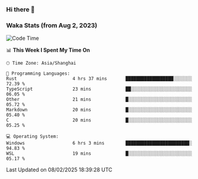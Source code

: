 ### Hi there 👋

### Waka Stats (from Aug 2, 2023)

<!--START_SECTION:waka-->
![Code Time](http://img.shields.io/badge/Code%20Time-643%20hrs%2035%20mins-blue)

📊 **This Week I Spent My Time On** 

```text
🕑︎ Time Zone: Asia/Shanghai

💬 Programming Languages: 
Rust                     4 hrs 37 mins       ██████████████████░░░░░░░   72.39 % 
TypeScript               23 mins             ██░░░░░░░░░░░░░░░░░░░░░░░   06.05 % 
Other                    21 mins             █░░░░░░░░░░░░░░░░░░░░░░░░   05.72 % 
Markdown                 20 mins             █░░░░░░░░░░░░░░░░░░░░░░░░   05.40 % 
C                        20 mins             █░░░░░░░░░░░░░░░░░░░░░░░░   05.25 % 

💻 Operating System: 
Windows                  6 hrs 3 mins        ████████████████████████░   94.83 % 
WSL                      19 mins             █░░░░░░░░░░░░░░░░░░░░░░░░   05.17 % 
```


 Last Updated on 08/02/2025 18:39:28 UTC
<!--END_SECTION:waka-->

